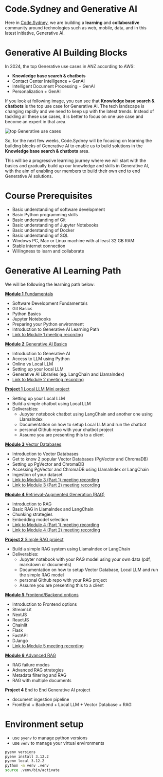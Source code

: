 # Code.Sydney and Generative AI

Here in [Code.Sydney](https://www.code.sydney/), we are building a **learning** and **collaborative** community around technologies such as web, mobile, data, and in this latest initiative, Generative AI.

# Generative AI Building Blocks

In 2024, the top Generative use cases in ANZ according to AWS:

- **Knowledge base search & chatbots**
- Contact Center Intelligence + GenAI
- Intelligent Document Processing + GenAI
- Personalization + GenAI

If you look at following image, you can see that **Knowledge base search & chatbots** is the top use case for Generative AI. The tech landscape is changing rapidly and we need to keep up with the latest trends. Instead of tackling all these use cases, it is better to focus on one use case and become an expert in that area.

![top Generative use cases](./images/aws-anz-top-use-cases-gen-ai.png)

So, for the next few weeks, Code.Sydney will be focusing on learning the building blocks of Generative AI to enable us to build solutions in the **Knowledge base search & chatbots** area.

This will be a progressive learning journey where we will start with the basics and gradually build up our knowledge and skills in Generative AI, with the aim of enabling our members to build their own end to end Generative AI solutions.

# Course Prerequisites
- Basic understanding of software development
- Basic Python programming skills
- Basic understanding of Git
- Basic understanding of Jupyter Notebooks
- Basic understanding of Docker
- Basic understanding of SQL
- Windows PC, Mac or Linux machine with at least 32 GB RAM
- Stable internet connection
- Willingness to learn and collaborate

# Generative AI Learning Path

We will be following the learning path below:

[**Module 1** Fundamentals](module-1/README.md)
- Software Development Fundamentals
- Git Basics
- Python Basics
- Jupyter Notebooks
- Preparing your Python environment
- Introduction to Generative AI Learning Path
- [Link to Module 1 meeting recording](https://youtu.be/9OZg8e0LGvc?feature=shared)  

[**Module 2** Generative AI Basics](module-2/README.md)
- Introduction to Generative AI
- Access to LLM using Python
- Online vs Local LLM
- Setting up your local LLM
- Generative AI Libraries (eg. LangChain and LlamaIndex)
- [Link to Module 2 meeting recording](https://www.youtube.com/watch?v=WtCdTQ_ZUT8)

[**Project 1** Local LLM Mini project](.)
- Setting up your Local LLM
- Build a simple chatbot using Local LLM
- Deliverables:
    - Jupyter notebook chatbot using LangChain and another one using LlamaIndex
    - Documentation on how to setup Local LLM and run the chatbot
    - personal Github repo with your chatbot project
    - Assume you are presenting this to a client

[**Module 3** Vector Databases](module-3/README.md)
- Introduction to Vector Databases
- Get to know 2 popular Vector Databases (PgVector and ChromaDB)
- Setting up PgVector and ChromaDB
- Accessing PgVector and ChromaDB using LlamaIndex or LangChain
- Ingestion of your dataset
- [Link to Module 3 (Part 1) meeting recording](https://www.youtube.com/watch?v=XhunATKWT78)
- [Link to Module 3 (Part 2) meeting recording](https://youtu.be/YWcQtjRePGg)

[**Module 4** Retrieval-Augmented Generation (RAG)](module-4/README.md)
- Introduction to RAG
- Basic RAG in LlamaIndex and LangChain
- Chunking strategies
- Embedding model selection
- [Link to Module 4 (Part 1) meeting recording](https://youtu.be/j6ypyScIH9M)
- [Link to Module 4 (Part 2) meeting recording](https://youtu.be/GbG2PGlBS3k)

[**Project 2** Simple RAG project](.)
- Build a simple RAG system using LlamaIndex or LangChain
- Deliverables:
    - Jupyter notebook with your RAG model using your own data (pdf, markdown or documents)
    - Documentation on how to setup Vector Database, Local LLM and run the simple RAG model
    - personal Github repo with your RAG project
    - Assume you are presenting this to a client

[**Module 5** Frontend/Backend options](module-5/README.md)
- Introduction to Frontend options
- StreamLit
- NextJS
- ReactJS
- Chainlit
- Flask
- FastAPI
- DJango
- [Link to Module 5 meeting recording](https://youtu.be/gPerB9iVJX8?si=IXJc_zZggVmajk35&t=90)

[**Module 6** Advanced RAG](module-6/README.md)
- RAG failure modes
- Advanced RAG strategies
- Metadata filtering and RAG
- RAG with multiple documents

**Project 4** End to End Generative AI project
- document ingestion pipeline
- FrontEnd + Backend + Local LLM + Vector Database + RAG

# Environment setup
- use `pyenv` to manage python versions
- use `venv` to manage your virtual environments

```bash
pyenv versions
pyenv install 3.12.2
pyenv local 3.12.2
python -m venv .venv
source .venv/bin/activate
``` 
